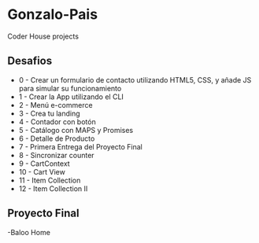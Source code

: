 # Gonzalo-Pais

Coder House projects

## Desafios
- 0 - Crear un formulario de contacto utilizando HTML5, CSS, y añade JS para simular su funcionamiento
- 1 - Crear la App utilizando el CLI
- 2 - Menú e-commerce
- 3 - Crea tu landing
- 4 - Contador con botón
- 5 - Catálogo con MAPS y Promises
- 6 - Detalle de Producto
- 7 - Primera Entrega del Proyecto Final
- 8 - Sincronizar counter
- 9 - CartContext
- 10 - Cart View
- 11 - Item Collection
- 12 - Item Collection II

## Proyecto Final

-Baloo Home
